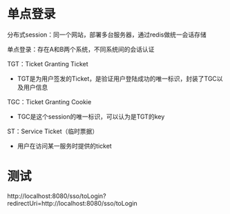 # 单点登录

分布式session：同一个网站，部署多台服务器，通过redis做统一会话存储

单点登录：存在A和B两个系统，不同系统间的会话认证

TGT：Ticket Granting Ticket

- TGT是为用户签发的Ticket，是验证用户登陆成功的唯一标识，封装了TGC以及用户信息

TGC：Ticket Granting Cookie

- TGC是这个session的唯一标识，可以认为是TGT的key

ST：Service Ticket（临时票据）

- 用户在访问某一服务时提供的ticket

# 测试

http://localhost:8080/sso/toLogin?redirectUri=http://localhost:8080/sso/toLogin